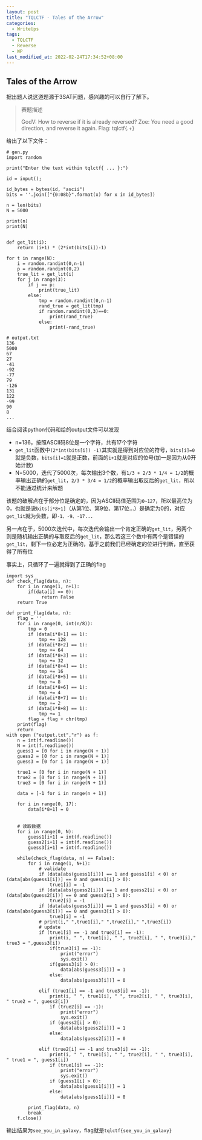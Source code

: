 ```yaml
---
layout: post
title: "TQLCTF - Tales of the Arrow"
categories: 
  - WriteUps
tags:
  - TQLCTF	
  - Reverse
  - WP
last_modified_at: 2022-02-24T17:34:52+08:00
---
```


## Tales of the Arrow

据出题人说这道题源于3SAT问题，感兴趣的可以自行了解下。

> 赛题描述 
>
> GodV: How to reverse if it is already reversed? Zoe: You need a good direction, and reverse it again. Flag: tqlctf{.+}

给出了以下文件：

```
# gen.py
import random

print("Enter the text within tqlctf{ ... }:")

id = input();

id_bytes = bytes(id, "ascii")
bits = ''.join(["{0:08b}".format(x) for x in id_bytes])

n = len(bits)
N = 5000

print(n)
print(N)


def get_lit(i):
    return (i+1) * (2*int(bits[i])-1)

for t in range(N):
    i = random.randint(0,n-1)
    p = random.randint(0,2)
    true_lit = get_lit(i)
    for j in range(3):
        if j == p:
            print(true_lit)
        else:
            tmp = random.randint(0,n-1)
            rand_true = get_lit(tmp)
            if random.randint(0,3)==0:
                print(rand_true)
            else:
                print(-rand_true)
```

```
# output.txt
136
5000
67
27
-41
-92
-77
79
-126
131
122
-99
90
8
...
```

结合阅读python代码和给的output文件可以发现

- n=136，按照ASCII码8位是一个字符，共有17个字符
- `get_lit`函数中`(2*int(bits[i]) -1)`其实就是得到对应位的符号，`bits[i]=0`就是负数，`bits[i]=1`就是正数，前面的`i+1`就是对应的位号(加一是因为从0开始计数)
- N=5000，迭代了5000次，每次输出3个数，有`1/3 + 2/3 * 1/4 = 1/2`的概率输出正确的`get_lit`，`2/3 * 3/4 = 1/2`的概率输出取反后的`get_lit`，所以不能通过统计来解题

该题的破解点在于部分位是确定的，因为ASCII码值范围为`0~127`，所以最高位为0，也就是说`bits[i*8+1]`（从第1位、第9位、第17位...）是确定为0的，对应`get_lit`就为负数，即`-1、-9、-17...`

另一点在于，5000次迭代中，每次迭代会输出一个肯定正确的`get_lit`，另两个则是随机输出正确的与取反后的`get_lit`，那么若这三个数中有两个是错误的`get_lit`，剩下一位必定为正确的，基于之前我们已经确定的位进行判断，直至获得了所有位

事实上，只循环了一遍就得到了正确的flag

```
import sys
def check_flag(data, n):
    for i in range(1, n+1):
        if(data[i] == 0):
             return False
    return True

def print_flag(data, n):
    flag = ''
    for i in range(0, int(n/8)):
        tmp = 0
        if (data[i*8+1] == 1):
            tmp += 128
        if (data[i*8+2] == 1):
            tmp += 64
        if (data[i*8+3] == 1):
            tmp += 32
        if (data[i*8+4] == 1):
            tmp += 16
        if (data[i*8+5] == 1):
            tmp += 8
        if (data[i*8+6] == 1):
            tmp += 4
        if (data[i*8+7] == 1):
            tmp += 2
        if (data[i*8+8] == 1):
            tmp += 1
        flag = flag + chr(tmp)
    print(flag)
    return
with open ("output.txt","r") as f:
    n = int(f.readline())
    N = int(f.readline())
    guess1 = [0 for i in range(N + 1)]
    guess2 = [0 for i in range(N + 1)]
    guess3 = [0 for i in range(N + 1)]

    true1 = [0 for i in range(N + 1)]
    true2 = [0 for i in range(N + 1)]
    true3 = [0 for i in range(N + 1)]

    data = [-1 for i in range(n + 1)]

    for i in range(0, 17):
        data[i*8+1] = 0


    # 读取数据
    for i in range(0, N):
        guess1[i+1] = int(f.readline())
        guess2[i+1] = int(f.readline())
        guess3[i+1] = int(f.readline())

    while(check_flag(data, n) == False):
        for i in range(1, N+1):
            # validate
            if (data[abs(guess1[i])] == 1 and guess1[i] < 0) or (data[abs(guess1[i])] == 0 and guess1[i] > 0):
                true1[i] = -1
            if (data[abs(guess2[i])] == 1 and guess2[i] < 0) or (data[abs(guess2[i])] == 0 and guess2[i] > 0):
                true2[i] = -1
            if (data[abs(guess3[i])] == 1 and guess3[i] < 0) or (data[abs(guess3[i])] == 0 and guess3[i] > 0):
                true3[i] = -1
            # print(i," ",true1[i]," ",true2[i]," ",true3[i])
            # update
            if (true1[i] == -1 and true2[i] == -1):
                print(i, " ", true1[i], " ", true2[i], " ", true3[i]," true3 = ",guess3[i])
                if(true3[i] == -1):
                    print("error")
                    sys.exit()
                if(guess3[i] > 0):
                    data[abs(guess3[i])] = 1
                else:
                    data[abs(guess3[i])] = 0

            elif (true1[i] == -1 and true3[i] == -1):
                print(i, " ", true1[i], " ", true2[i], " ", true3[i], " true2 = ", guess2[i])
                if (true2[i] == -1):
                    print("error")
                    sys.exit()
                if (guess2[i] > 0):
                    data[abs(guess2[i])] = 1
                else:
                    data[abs(guess2[i])] = 0

            elif (true2[i] == -1 and true3[i] == -1):
                print(i, " ", true1[i], " ", true2[i], " ", true3[i], " true1 = ", guess1[i])
                if (true1[i] == -1):
                    print("error")
                    sys.exit()
                if (guess1[i] > 0):
                    data[abs(guess1[i])] = 1
                else:
                    data[abs(guess1[i])] = 0

        print_flag(data, n)
        break
    f.close()
```

输出结果为`see_you_in_galaxy`，flag就是`tqlctf{see_you_in_galaxy}`